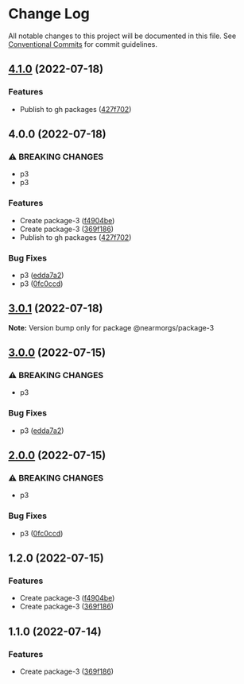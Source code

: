 # Change Log

All notable changes to this project will be documented in this file.
See [Conventional Commits](https://conventionalcommits.org) for commit guidelines.

## [4.1.0](https://github.com/morgsmccauley/lerna-playground/compare/@nearmorgs/package-3@3.0.1...@nearmorgs/package-3@4.1.0) (2022-07-18)


### Features

* Publish to gh packages ([427f702](https://github.com/morgsmccauley/lerna-playground/commit/427f70215c0f01d6ece563cec8f2f1ad23c1067f))



## 4.0.0 (2022-07-18)


### ⚠ BREAKING CHANGES

* p3
* p3

### Features

* Create package-3 ([f4904be](https://github.com/morgsmccauley/lerna-playground/commit/f4904be56d660604d9fd055037ff6de59fab3abd))
* Create package-3 ([369f186](https://github.com/morgsmccauley/lerna-playground/commit/369f18644575886a1ab4a3a3bb17a4cbc51a958f))
* Publish to gh packages ([427f702](https://github.com/morgsmccauley/lerna-playground/commit/427f70215c0f01d6ece563cec8f2f1ad23c1067f))


### Bug Fixes

* p3 ([edda7a2](https://github.com/morgsmccauley/lerna-playground/commit/edda7a22d42b81ac0a811c88b44228443280912a))
* p3 ([0fc0ccd](https://github.com/morgsmccauley/lerna-playground/commit/0fc0ccd5cf97a70dd133960761e318213a1751ab))



## [3.0.1](https://github.com/morgsmccauley/lerna-playground/compare/@nearmorgs/package-3@3.0.0...@nearmorgs/package-3@3.0.1) (2022-07-18)

**Note:** Version bump only for package @nearmorgs/package-3





## [3.0.0](https://github.com/morgsmccauley/lerna-playground/compare/@nearmorgs/package-3@2.0.0...@nearmorgs/package-3@3.0.0) (2022-07-15)


### ⚠ BREAKING CHANGES

* p3

### Bug Fixes

* p3 ([edda7a2](https://github.com/morgsmccauley/lerna-playground/commit/edda7a22d42b81ac0a811c88b44228443280912a))



## [2.0.0](https://github.com/morgsmccauley/lerna-playground/compare/@nearmorgs/package-3@1.2.0...@nearmorgs/package-3@2.0.0) (2022-07-15)


### ⚠ BREAKING CHANGES

* p3

### Bug Fixes

* p3 ([0fc0ccd](https://github.com/morgsmccauley/lerna-playground/commit/0fc0ccd5cf97a70dd133960761e318213a1751ab))



## 1.2.0 (2022-07-15)


### Features

* Create package-3 ([f4904be](https://github.com/morgsmccauley/lerna-playground/commit/f4904be56d660604d9fd055037ff6de59fab3abd))
* Create package-3 ([369f186](https://github.com/morgsmccauley/lerna-playground/commit/369f18644575886a1ab4a3a3bb17a4cbc51a958f))



## 1.1.0 (2022-07-14)


### Features

* Create package-3 ([369f186](https://github.com/morgsmccauley/lerna-playground/commit/369f18644575886a1ab4a3a3bb17a4cbc51a958f))
